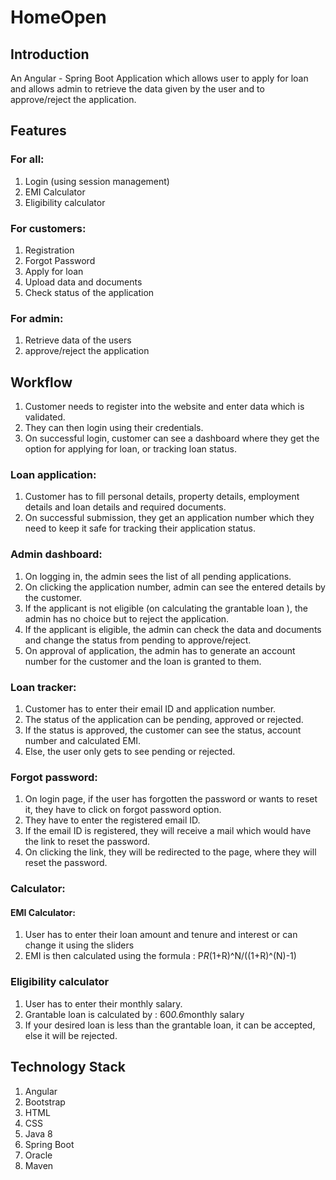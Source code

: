 # HomeOpen

## Introduction 
An Angular - Spring Boot Application which allows user to apply for loan and allows admin to retrieve the data given by the user and to approve/reject the application.

## Features
### For all:
1. Login (using session management)
2. EMI Calculator
3. Eligibility calculator

### For customers:
1. Registration
2. Forgot Password
3. Apply for loan
4. Upload data and documents
5. Check status of the application
### For admin:
1. Retrieve data of the users 
2. approve/reject the application

## Workflow
1. Customer needs to register into the website and enter data which is validated.
2. They can then login using their credentials.
3. On successful login, customer can see a dashboard where they get the option for applying for loan, or tracking loan status.

### Loan application:
1. Customer has to fill personal details, property details, employment details and loan details and required documents.
2. On successful submission, they get an application number which they need to keep it safe for tracking their application status.

### Admin dashboard:
1. On logging in, the admin sees the list of all pending applications.
2. On clicking the application number, admin can see the entered details by the customer.
3. If the applicant is not eligible (on calculating the grantable loan ), the admin has no choice but to reject the application.
4. If the applicant is eligible, the admin can check the data and documents and change the status from pending to approve/reject.
5. On approval of application, the admin has to generate an account number for the customer and the loan is granted to them.

### Loan tracker:
1. Customer has to enter their email ID and application number.
2. The status of the application can be pending, approved or rejected.
3. If the status is approved, the customer can see the status, account number and calculated EMI.
4. Else, the user only gets to see pending or rejected.

### Forgot password:
1. On login page, if the user has forgotten the password or wants to reset it, they have to click on forgot password option.
2. They have to enter the registered email ID.
3. If the email ID is registered, they will receive a mail which would have the link to reset the password.
4. On clicking the link, they will be redirected to the page, where they will reset the password.

### Calculator:
#### EMI Calculator:
1. User has to enter their loan amount and tenure and interest or can change it using the sliders
2. EMI is then calculated using the formula :
P*R*(1+R)^N/((1+R)^(N)-1)

### Eligibility calculator 
1. User has to enter their monthly salary.
2. Grantable loan is calculated by :
60*0.6*monthly salary
3. If your desired loan is less than the grantable loan, it can be accepted, else it will be rejected.

## Technology Stack
1. Angular
2. Bootstrap
3. HTML
4. CSS
5. Java 8
6. Spring Boot
7. Oracle 
8. Maven
